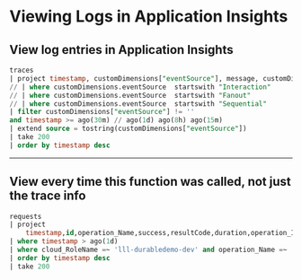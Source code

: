 # Viewing Logs in Application Insights

## View log entries in Application Insights

```sql
traces 
| project timestamp, customDimensions["eventSource"], message, customDimensions.LogLevel, severityLevel, customDimensions
// | where customDimensions.eventSource  startswith "Interaction"
// | where customDimensions.eventSource  startswith "Fanout"
// | where customDimensions.eventSource  startswith "Sequential"
| filter customDimensions["eventSource"] != '' 
and timestamp >= ago(30m) // ago(1d) ago(8h) ago(15m) 
| extend source = tostring(customDimensions["eventSource"])
| take 200
| order by timestamp desc 
```

---

## View every time this function was called, not just the trace info

```sql
requests
| project
    timestamp,id,operation_Name,success,resultCode,duration,operation_Id,cloud_RoleName,invocationId=customDimensions['InvocationId']
| where timestamp > ago(1d)
| where cloud_RoleName =~ 'lll-durabledemo-dev' and operation_Name =~ 'Interaction_Orchestration'
| order by timestamp desc
| take 200
```
